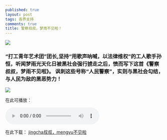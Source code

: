 ```yaml
---
published: true
layout: post
tags: 各界支持
comments: true
title: 警察叔叔，梦雨不见啦！
---
```


![](http://wx1.sinaimg.cn/mw690/0060lm7Tly1fu85ju7wfrj30fc0qoabp.jpg)

### “打工青年艺术团”团长,坚持“用歌声呐喊，以法律维权”的工人歌手孙恒，听闻梦雨光天化日被黑社会强行掳走之后，愤而写下这首《警察叔叔，梦雨不见啦》。 讽刺这些号称“人民警察”，实则与黑社会勾结，与人民为敌的黑恶势力！

![](http://wx2.sinaimg.cn/mw690/0060lm7Tly1fu85d8hwb9j30db08vgm0.jpg)

在此可播放：

<audio controls>
  <source src="https://instaud.io/_/2yi7.mp3" type="audio/mpeg">
Your browser does not support the audio element.
</audio> 

在此下载：
[jingcha叔叔，mengyu不见啦](https://instaud.io/_/2yi7.mp3)
